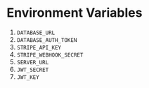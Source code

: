# Environment Variables

1. `DATABASE_URL`
2. `DATABASE_AUTH_TOKEN`
3. `STRIPE_API_KEY`
4. `STRIPE_WEBHOOK_SECRET`
5. `SERVER_URL`
6. `JWT_SECRET`
7. `JWT_KEY`
